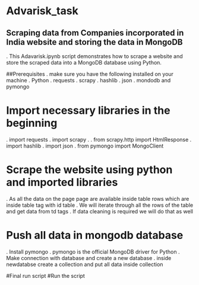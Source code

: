 # Advarisk_task

## Scraping data from Companies incorporated in India website and storing the data in MongoDB
. This Adavarisk.ipynb script demonstrates how to scrape a website and store the scraped data into a MongoDB database using Python.

##Prerequisites
. make sure you have the following installed on your machine 
. Python 
. requests 
. scrapy 
. hashlib 
. json 
. mondodb and pymongo

# Import necessary libraries in the beginning
. import requests 
. import scrapy . 
. from scrapy.http import HtmlResponse 
. import hashlib 
. import json 
. from pymongo import MongoClient

# Scrape the website using python and imported libraries
. As all the data on the page page are available inside table rows which are inside table tag with id table
. We will iterate through all the rows of the table and get data from td tags 
. If data cleaning is required we will do that as well

# Push all data in mongodb database
. Install pymongo 
. pymongo is the official MongoDB driver for Python
. Make connection with database and create a new database
. inside newdatabse create a collection and put all data inside collection

#Final run script 
#Run the script
